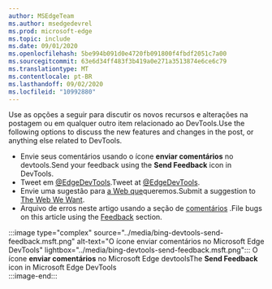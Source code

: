 ```yaml
---
author: MSEdgeTeam
ms.author: msedgedevrel
ms.prod: microsoft-edge
ms.topic: include
ms.date: 09/01/2020
ms.openlocfilehash: 5be994b091d0e4720fb091800f4fbdf2051c7a00
ms.sourcegitcommit: 63e6d34ff483f3b419a0e271a3513874e6ce6c79
ms.translationtype: MT
ms.contentlocale: pt-BR
ms.lasthandoff: 09/02/2020
ms.locfileid: "10992880"
---
```

<span data-ttu-id="dea59-101">Use as opções a seguir para discutir os novos recursos e alterações na postagem ou em qualquer outro item relacionado ao DevTools.</span><span class="sxs-lookup"><span data-stu-id="dea59-101">Use the following options to discuss the new features and changes in the post, or anything else related to DevTools.</span></span>  

*   <span data-ttu-id="dea59-102">Envie seus comentários usando o ícone **enviar comentários** no devtools.</span><span class="sxs-lookup"><span data-stu-id="dea59-102">Send your feedback using the **Send Feedback** icon in DevTools.</span></span>  
*   <span data-ttu-id="dea59-103">Tweet em [@EdgeDevTools][PostTweetEdgeDevTools].</span><span class="sxs-lookup"><span data-stu-id="dea59-103">Tweet at [@EdgeDevTools][PostTweetEdgeDevTools].</span></span>  
*   <span data-ttu-id="dea59-104">Envie uma sugestão para [a Web que][TheWebWeWant]queremos.</span><span class="sxs-lookup"><span data-stu-id="dea59-104">Submit a suggestion to [The Web We Want][TheWebWeWant].</span></span>  
*   <span data-ttu-id="dea59-105">Arquivo de erros neste artigo usando a seção de [comentários](#feedback) .</span><span class="sxs-lookup"><span data-stu-id="dea59-105">File bugs on this article using the [Feedback](#feedback) section.</span></span>  

:::image type="complex" source="../media/bing-devtools-send-feedback.msft.png" alt-text="O ícone enviar comentários no Microsoft Edge DevTools" lightbox="../media/bing-devtools-send-feedback.msft.png":::
   <span data-ttu-id="dea59-107">O ícone **enviar comentários** no Microsoft Edge devtools</span><span class="sxs-lookup"><span data-stu-id="dea59-107">The **Send Feedback** icon in Microsoft Edge DevTools</span></span>  
:::image-end:::  

<!-- links -->  

[PostTweetEdgeDevTools]: https://twitter.com/intent/tweet?text=@EdgeDevTools "@EdgeDevTools | Postar um tweet"  

[EdgeDevToolsTwitterAccount]: https://twitter.com/EdgeDevTools "@EdgeDevTools conta do Twitter"  

[GitHubMicrosoftDocsEdgeDeveloperNewIssue]: https://github.com/MicrosoftDocs/edge-developer/issues/new?title=[DevTools%20Docs%20Feedback] "Novo problema-MicrosoftDocs/Edge-Developer-GitHub"  

[TheWebWeWant]: https://webwewant.fyi "A Web que queremos"  
